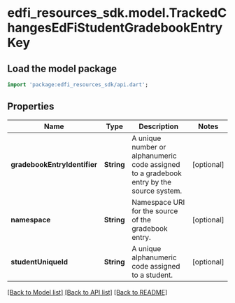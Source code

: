 # edfi_resources_sdk.model.TrackedChangesEdFiStudentGradebookEntryKey

## Load the model package
```dart
import 'package:edfi_resources_sdk/api.dart';
```

## Properties
Name | Type | Description | Notes
------------ | ------------- | ------------- | -------------
**gradebookEntryIdentifier** | **String** | A unique number or alphanumeric code assigned to a gradebook entry by the source system. | [optional] 
**namespace** | **String** | Namespace URI for the source of the gradebook entry. | [optional] 
**studentUniqueId** | **String** | A unique alphanumeric code assigned to a student. | [optional] 

[[Back to Model list]](../README.md#documentation-for-models) [[Back to API list]](../README.md#documentation-for-api-endpoints) [[Back to README]](../README.md)


